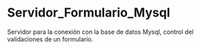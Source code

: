 # Servidor_Formulario_Mysql
Servidor para la conexión con la base de datos Mysql, control del validaciones de un formulario.
